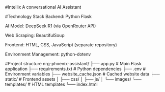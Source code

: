 #Intellix
A conversational AI Assistant

#Technology Stack
Backend: Python Flask

AI Model: DeepSeek R1 (via OpenRouter API)

Web Scraping: BeautifulSoup

Frontend: HTML, CSS, JavaScript (separate repository)

Environment Management: python-dotenv

#Project structure
nrg-phoenix-assistant/
├── app.py                # Main Flask application
├── requirements.txt      # Python dependencies
├── .env                  # Environment variables
├── website_cache.json    # Cached website data
├── static/               # Frontend assets
│   ├── css/
│   ├── js/
│   └── images/
└── templates/            # HTML templates
    └── index.html
